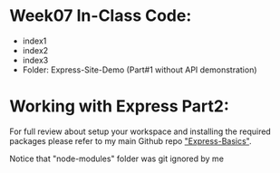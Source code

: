 # Week07 In-Class Code:
- index1
- index2
- index3
- Folder: Express-Site-Demo (Part#1 without API demonstration)

# Working with Express Part2:
For full review about setup your workspace and installing the required packages please refer to my main Github repo ["Express-Basics"](https://github.com/anmarjarjees/express-basics).

Notice that "node-modules" folder was git ignored by me
